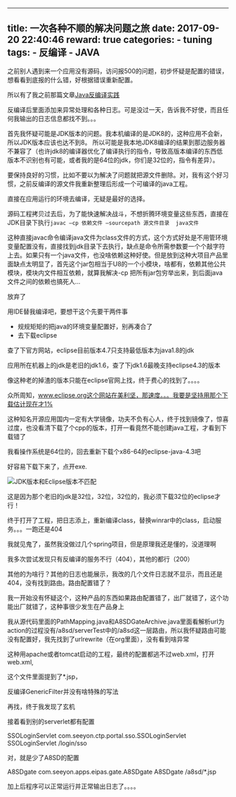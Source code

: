 
---
title: 一次各种不顺的解决问题之旅
date: 2017-09-20 22:40:46
reward: true
categories:
    - tuning
tags: 
    - 反编译
    - JAVA
---

之前别人遇到来一个应用没有源码，访问报500的问题，初步怀疑是配置的错误，想看看到底报的什么错，好根据错误重新配置。

所以有了我之前那篇文章[Java反编译实践](http://xcoder.me/2017-09/tuning/Java%E5%8F%8D%E7%BC%96%E8%AF%91%E5%AE%9E%E8%B7%B5/)

反编译后里面添加来异常处理和各种日志。可是没过一天，告诉我不好使，而且任何我输出的日志信息都找不到。。。

<!--more-->

首先我怀疑可能是JDK版本的问题。我本机编译的是JDK8的，这种应用不会新，所以JDK版本应该也达不到8。
所以可能是我本地JDK8编译的结果到那边服务器不兼容了（也许jdk8的编译器优化了编译执行的指令，导致高版本编译的东西低版本不识别也有可能，或者我的是64位的jdk，你们是32位的，指令有差异）。

要保持良好的习惯，比如不要以为解决了问题就把源文件删除。对，我有这个好习惯，之前反编译的源文件我重新整理后形成一个可编译的java工程。

直接在应用运行的环境去编译，无疑是最好的选择。

源码工程拷贝过去后，为了能快速解决战斗，不想折腾环境变量这些东西，直接在JDK目录下执行``javac –cp 依赖文件 –sourcepath 源文件目录  java文件``

这种直接javac命令编译java文件为class文件的方式，这个方式好处是不用管环境变量配置没有，直接找到jdk目录下去执行，缺点是命令所需参数要一个个敲字符上去。如果只有一个java文件，也没啥依赖这种好使。但是放到这种大项目产品里面缺点太明显了，首先这个jar包相当于U8的一个小模块，啥都有，依赖其他公共模块，模块内文件相互依赖，就算我解决-cp 把所有jar包穷举出来，到后面java文件之间的依赖也搞死人...

放弃了

用IDE替我编译吧，要想干这个先要干两件事
* 规规矩矩的把java的环境变量配置好，别再凑合了
* 去下载eclipse

查了下官方网站，eclipse目前版本4.7只支持最低版本为java1.8的jdk

应用所在机器上的jdk是老旧的jdk1.6，查了下jdk1.6最晚支持eclipse4.3的版本

像这种老的掉渣的版本只能在eclipse官网上找，终于费心的找到了。。。。

众所周知，www.eclipse.org这个网站在美利坚，那速度。。。我要是坚持用那个下载估计现在才1%

这种知名开源应用国内一定有大学镜像，功夫不负有心人，终于找到镜像了，惊喜过度，也没看清下载了个cpp的版本，打开一看竟然不能创建java工程，才看到下载错了

我看操作系统是64位的，回去重新下载个x86-64的eclipse-java-4.3吧

好容易下载下来了，点开exe.

![JDK版本和Eclipse版本不匹配](http://oqcey66z7.bkt.clouddn.com/public/resource/JDK-version-64-32-error.png)

这是因为那个老旧的jdk是32位，32位，32位的，我必须下载32位的eclipse才行！

终于打开了工程，把日志添上，重新编译class，替换winrar中的class，启动服务。。。一跑还是404

我就见鬼了，虽然我没做过几个spring项目，但是原理我还是懂的，没道理啊


我多次尝试发现只有反编译的服务不行（404），其他的都行（200）

其他的为啥行？其他的日志也能展示，我改的几个文件日志就不显示，而且还是404，没有找到路由。路由配置错了？

我一开始没有怀疑这个，这种产品的东西如果路由配置错了，出厂就错了，这个功能出厂就错了，这种事很少发生在产品身上

我从源代码里面的PathMapping.java和A8SDGateArchive.java里面看解析url为action的过程没有/a8sd/serverTest中的/a8sd这一层路由，所以我怀疑路由可能没有配置好，我先找到了urlrewrite（在org里面），没有看到啥异常

这种用apache或者tomcat启动的工程，最终的配置都逃不过web.xml，打开web.xml,


这个文件里面提到了*.jsp，


反编译GenericFilter并没有啥特殊的写法

再找，终于我发现了玄机


接着看到别的serverlet都有配置

<servlet>
        <servlet-name>SSOLoginServlet</servlet-name>
        <servlet-class>com.seeyon.ctp.portal.sso.SSOLoginServlet</servlet-class>
    </servlet>
    <servlet-mapping>
        <servlet-name>SSOLoginServlet</servlet-name>
        <url-pattern>/login/sso</url-pattern>
    </servlet-mapping>

对，就是少了A8SD的配置

<servlet>
		<servlet-name>A8SDgate</servlet-name>
		<servlet-class>com.seeyon.apps.eipas.gate.A8SDgate</servlet-class>
	</servlet>
	<servlet-mapping>
		<servlet-name>A8SDgate</servlet-name>
		<url-pattern>/a8sd/*.jsp</url-pattern>
	</servlet-mapping>

加上后程序可以正常运行并正常输出日志了。。。。